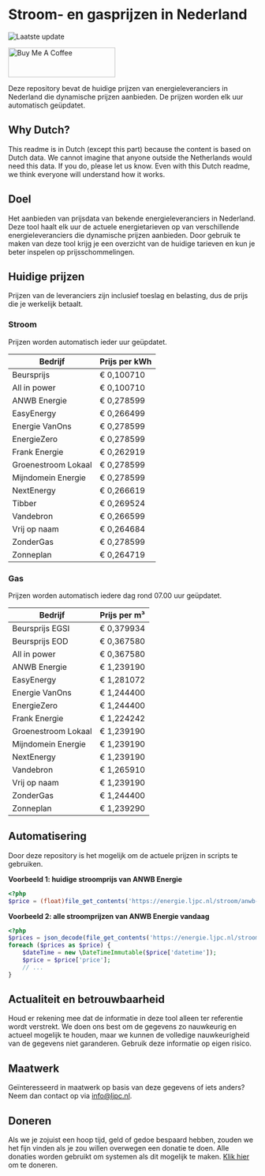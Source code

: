 # Stroom- en gasprijzen in Nederland

![Laatste update](https://img.shields.io/badge/laatste%20update-2025--03--08%2004%3A00%20CET-brightgreen)

<a href="https://www.buymeacoffee.com/Lars-" target="_blank"><img src="https://cdn.buymeacoffee.com/buttons/v2/default-orange.png" alt="Buy Me A Coffee" height="60" style="height: 60px !important;width: 217px !important;" ></a>

Deze repository bevat de huidige prijzen van energieleveranciers in Nederland die dynamische prijzen aanbieden. De prijzen worden elk uur automatisch geüpdatet.

## Why Dutch?

This readme is in Dutch (except this part) because the content is based on Dutch data. We cannot imagine that anyone outside the Netherlands would need this data. If you do, please let us know. Even with this Dutch readme, we think
everyone will understand how it works.

## Doel

Het aanbieden van prijsdata van bekende energieleveranciers in Nederland. Deze tool haalt elk uur de actuele energietarieven op van verschillende energieleveranciers die dynamische prijzen aanbieden. Door gebruik te maken van deze tool
krijg je een overzicht van de huidige tarieven en kun je beter inspelen op prijsschommelingen.

## Huidige prijzen

Prijzen van de leveranciers zijn inclusief toeslag en belasting, dus de prijs die je werkelijk betaalt.

### Stroom

Prijzen worden automatisch ieder uur geüpdatet.

 Bedrijf | Prijs per kWh 
---------|---------------
Beursprijs | € 0,100710
All in power | € 0,100710
ANWB Energie | € 0,278599
EasyEnergy | € 0,266499
Energie VanOns | € 0,278599
EnergieZero | € 0,278599
Frank Energie | € 0,262919
Groenestroom Lokaal | € 0,278599
Mijndomein Energie | € 0,278599
NextEnergy | € 0,266619
Tibber | € 0,269524
Vandebron | € 0,266599
Vrij op naam | € 0,264684
ZonderGas | € 0,278599
Zonneplan | € 0,264719


### Gas

Prijzen worden automatisch iedere dag rond 07.00 uur geüpdatet.

 Bedrijf | Prijs per m³ 
---------|--------------
Beursprijs EGSI | € 0,379934
Beursprijs EOD | € 0,367580
All in power | € 0,367580
ANWB Energie | € 1,239190
EasyEnergy | € 1,281072
Energie VanOns | € 1,244400
EnergieZero | € 1,244400
Frank Energie | € 1,224242
Groenestroom Lokaal | € 1,239190
Mijndomein Energie | € 1,239190
NextEnergy | € 1,239190
Vandebron | € 1,265910
Vrij op naam | € 1,239190
ZonderGas | € 1,244400
Zonneplan | € 1,239290


## Automatisering

Door deze repository is het mogelijk om de actuele prijzen in scripts te gebruiken.

**Voorbeeld 1: huidige stroomprijs van ANWB Energie**

```php
<?php
$price = (float)file_get_contents('https://energie.ljpc.nl/stroom/anwb-energie-nu.txt');

```

**Voorbeeld 2: alle stroomprijzen van ANWB Energie vandaag**

```php
<?php
$prices = json_decode(file_get_contents('https://energie.ljpc.nl/stroom/all-in-power-vandaag.json'),true);
foreach ($prices as $price) {
    $dateTime = new \DateTimeImmutable($price['datetime']);
    $price = $price['price'];
    // ...
}
```

## Actualiteit en betrouwbaarheid

Houd er rekening mee dat de informatie in deze tool alleen ter referentie wordt verstrekt. We doen ons best om de gegevens zo nauwkeurig en actueel mogelijk te houden, maar we kunnen de volledige nauwkeurigheid van de gegevens niet
garanderen. Gebruik deze informatie op eigen risico.

## Maatwerk

Geïnteresseerd in maatwerk op basis van deze gegevens of iets anders? Neem dan contact op
via [info@ljpc.nl](mailto:info@ljpc.nl?subject=Energie%20prijzen).

## Doneren

Als we je zojuist een hoop tijd, geld of gedoe bespaard hebben, zouden we het fijn vinden als je zou willen overwegen een
donatie te doen. Alle donaties worden gebruikt om systemen als dit mogelijk te
maken. [Klik hier](https://www.buymeacoffee.com/Lars-) om te doneren.
